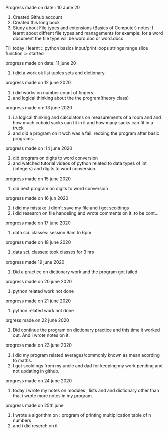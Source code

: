 Progress made on date : 10 June 20
1) Created Github account
2) Created this long book
3) Study about File types and extensions (Basics of Computer)
  notes:
        I learnt about diffrent file types and managements 
        for example: for a word document the file type will be 
        word.doc or word.docx  
            
Till today I learnt ::
        python basics
        input/print
        loops
        strings
        range
        slice
        function :> started
 
 
 
 
 progress made on date: 11 june 20
 1) i did a work ok list tuples sets and dictionary
 
 progress made on 12 june 2020
 1) i did works on number count of fingers.
 2) and logical thinking about the the program(theory class) 

progress made on: 13 june 2020
1) i a logical thinking and calculatons on measurements of a room and and how 
 much cuboid sacks can fit in it and how many sacks can fit 
 in a truck
2) and did a program on it wch was a fail.
 redoing the program after basic programs.
 
 progress made on :14 june 2020
 1) did program on digits to word conversion 
 2) and watched tutorial videos of python related to
  data types of int (integers) and digits to word conversion.
   
   progress made on 15 june 2020
  1) did next program on digits to word conversion
   
   progress made on 16 jun 2020
   1) i did my mistake ,i didn't
   save my file and i got scoldings
   2) i did research on file handeling and wrote 
    comments on it. to be cont...
    
   progress made on 17 june 2020
   1) data sci. classes: session 9am to 6pm 
   
   progress made on 18 june 2020
   1) data sci. classes: took classes for 3 hrs
    
   progress made 19 june 2020
   1) Did a practice on dictionary work and 
   the program got failed.
   
   progress made on 20 june 2020
   1) python related work not done 
   
   progress made on 21 june 2020
   1) python related work not done 
   
   prgress made on 22 june 2020
   1) Did continue the program on dictionary practice and
   this time it worked out. And i wrote notes on it.
   
   progress made on 23 june 2020
   1) i did my program related averages/commonly known as 
     mean acording to maths.
   2) I got scoldings from my uncle and dad for keeping
    my work pending and not updating in github.
  
   progress made on 24 june 2020 
   1) today i wrote my notes on modules , lists and
    and dictionary other than that i wrote more notes in my program.
    
   progress made on 25th june 
   1) I wrote a algorithm on : program
    of printing multiplication table of n numbers
   2) and i did reserch on it
   
   
   
   
   
   
   
   
   
   
   
   
   
   
   
   
    